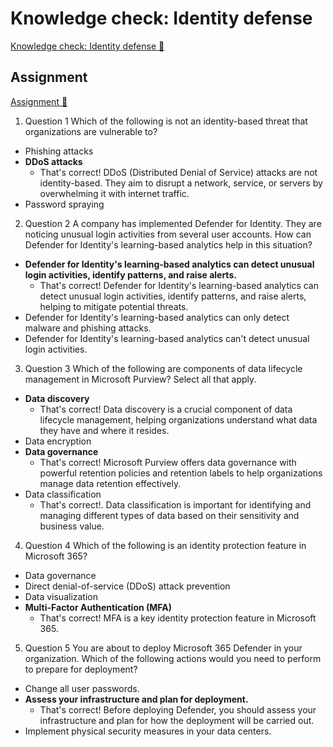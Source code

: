 # Knowledge check: Identity defense

[Knowledge check: Identity defense 🔗](https://www.coursera.org/learn/cybersecurity-solutions-and-microsoft-defender/assignment-submission/4SuY6/knowledge-check-identity-defense)

## Assignment

[Assignment 🔗](https://www.coursera.org/learn/cybersecurity-solutions-and-microsoft-defender/assignment-submission/4SuY6/knowledge-check-identity-defense/attempt)

1.  Question 1
    Which of the following is not an identity-based threat that organizations are vulnerable to?

- Phishing attacks
- **DDoS attacks**
  - That's correct! DDoS (Distributed Denial of Service) attacks are not identity-based. They aim to disrupt a network, service, or servers by overwhelming it with internet traffic.
- Password spraying

2. Question 2
   A company has implemented Defender for Identity. They are noticing unusual login activities from several user accounts. How can Defender for Identity's learning-based analytics help in this situation?

- **Defender for Identity's learning-based analytics can detect unusual login activities, identify patterns, and raise alerts.**
  - That's correct! Defender for Identity's learning-based analytics can detect unusual login activities, identify patterns, and raise alerts, helping to mitigate potential threats.
- Defender for Identity's learning-based analytics can only detect malware and phishing attacks.
- Defender for Identity's learning-based analytics can't detect unusual login activities.

3. Question 3
   Which of the following are components of data lifecycle management in Microsoft Purview? Select all that apply.

- **Data discovery**
  - That's correct! Data discovery is a crucial component of data lifecycle management, helping organizations understand what data they have and where it resides.
- Data encryption
- **Data governance**
  - That's correct! Microsoft Purview offers data governance with powerful retention policies and retention labels to help organizations manage data retention effectively.
- Data classification
  - That's correct!. Data classification is important for identifying and managing different types of data based on their sensitivity and business value.

4. Question 4
   Which of the following is an identity protection feature in Microsoft 365?

- Data governance
- Direct denial-of-service (DDoS) attack prevention
- Data visualization
- **Multi-Factor Authentication (MFA)**
  - That's correct! MFA is a key identity protection feature in Microsoft 365.

5. Question 5
   You are about to deploy Microsoft 365 Defender in your organization. Which of the following actions would you need to perform to prepare for deployment?

- Change all user passwords.
- **Assess your infrastructure and plan for deployment.**
  - That's correct! Before deploying Defender, you should assess your infrastructure and plan for how the deployment will be carried out.
- Implement physical security measures in your data centers.
